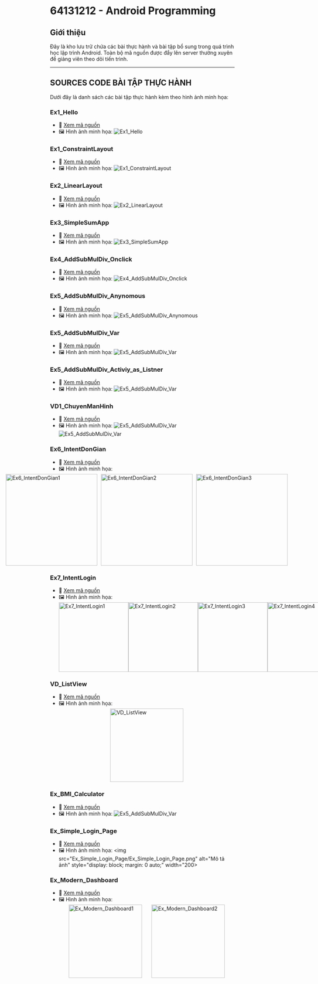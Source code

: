 # 64131212 - Android Programming

## Giới thiệu
Đây là kho lưu trữ chứa các bài thực hành và bài tập bổ sung trong quá trình học lập trình Android. Toàn bộ mã nguồn được đẩy lên server thường xuyên để giảng viên theo dõi tiến trình.

---

## SOURCES CODE BÀI TẬP THỰC HÀNH
Dưới đây là danh sách các bài tập thực hành kèm theo hình ảnh minh họa:

### Ex1_Hello
- 📂 [Xem mã nguồn](Ex1_Hello)
- 🖼️ Hình ảnh minh họa:
  ![Ex1_Hello](Ex1_Hello/Ex1_Hello.PNG)

### Ex1_ConstraintLayout
- 📂 [Xem mã nguồn](Ex1_ConstraintLayout)
- 🖼️ Hình ảnh minh họa:
  ![Ex1_ConstraintLayout](Ex1_ConstraintLayout/Ex1_ConstraintLayout.PNG)

### Ex2_LinearLayout
- 📂 [Xem mã nguồn](Ex2_LinearLayout)
- 🖼️ Hình ảnh minh họa:
  ![Ex2_LinearLayout](Ex2_LinearLayout/Ex2_LinearLayout.png)

### Ex3_SimpleSumApp
- 📂 [Xem mã nguồn](Ex3_SimpleSumApp)
- 🖼️ Hình ảnh minh họa:
  ![Ex3_SimpleSumApp](Ex3_SimpleSumApp/Ex3_SimpleSumApp.png)

### Ex4_AddSubMulDiv_Onclick
- 📂 [Xem mã nguồn](Ex4_AddSubMulDiv_Onclick)
- 🖼️ Hình ảnh minh họa:
  ![Ex4_AddSubMulDiv_Onclick](Ex4_AddSubMulDiv_Onclick/image.png)

### Ex5_AddSubMulDiv_Anynomous
- 📂 [Xem mã nguồn](Ex5_AddSubMulDiv_Anynomous)
- 🖼️ Hình ảnh minh họa:
  ![Ex5_AddSubMulDiv_Anynomous](Ex5_AddSubMulDiv_Anynomous/Ex5_AddSubMulDiv_Anynomous.png)

### Ex5_AddSubMulDiv_Var
- 📂 [Xem mã nguồn](Ex5_AddSubMulDiv_Var)
- 🖼️ Hình ảnh minh họa:
  ![Ex5_AddSubMulDiv_Var](Ex5_AddSubMulDiv_Var/Ex5_AddSubMulDiv_Var.png)

### Ex5_AddSubMulDiv_Activiy_as_Listner
- 📂 [Xem mã nguồn](Ex5_AddSubMulDiv_Activiy_as_Listner)
- 🖼️ Hình ảnh minh họa:
  ![Ex5_AddSubMulDiv_Var](Ex5_AddSubMulDiv_Activiy_as_Listner/Ex5_AddSubMulDiv_Activiy_as_Listner.png)

### VD1_ChuyenManHinh
- 📂 [Xem mã nguồn](VD1_ChuyenManHinh)
- 🖼️ Hình ảnh minh họa:
  ![Ex5_AddSubMulDiv_Var](VD1_ChuyenManHinh/VD1_ChuyenManHinh1.png)
  ![Ex5_AddSubMulDiv_Var](VD1_ChuyenManHinh/VD1_ChuyenManHinh2.png)

### Ex6_IntentDonGian
- 📂 [Xem mã nguồn](Ex6_IntentDonGian)
- 🖼️ Hình ảnh minh họa:
  <div style="display: flex; justify-content: center; gap: 10px;">
    <img src="Ex6_IntentDonGian/Ex6_IntentDonGian1.png" alt="Ex6_IntentDonGian1" width="250"/>
    <img src="Ex6_IntentDonGian/Ex6_IntentDonGian2.png" alt="Ex6_IntentDonGian2" width="250"/>
    <img src="Ex6_IntentDonGian/Ex6_IntentDonGian3.png" alt="Ex6_IntentDonGian3" width="250"/>
  </div>


### Ex7_IntentLogin
- 📂 [Xem mã nguồn](Ex7_IntentLogin)
- 🖼️ Hình ảnh minh họa:
  <div style="display: flex; justify-content: space-evenly; align-items: center;">
    <img src="Ex7_IntentLogin/Ex7_IntentLogin1.png" alt="Ex7_IntentLogin1" width="190"/>
    <img src="Ex7_IntentLogin/Ex7_IntentLogin2.png" alt="Ex7_IntentLogin2" width="190"/>
    <img src="Ex7_IntentLogin/Ex7_IntentLogin3.png" alt="Ex7_IntentLogin3" width="190"/>
    <img src="Ex7_IntentLogin/Ex7_IntentLogin4.png" alt="Ex7_IntentLogin4" width="190"/>
  </div>

### VD_ListView
- 📂 [Xem mã nguồn](VD_ListView)
- 🖼️ Hình ảnh minh họa:
  <div style="display: flex; justify-content: space-evenly; align-items: center;">
    <img src="VD_ListView/VD_ListView.png" alt="VD_ListView" width="200"/>
  </div>

### Ex_BMI_Calculator
- 📂 [Xem mã nguồn](Ex_BMI_Calculator)
- 🖼️ Hình ảnh minh họa:
  ![Ex5_AddSubMulDiv_Var](Ex_BMI_Calculator/Ex_BMI_Calculator.png)

### Ex_Simple_Login_Page
- 📂 [Xem mã nguồn](Ex_Simple_Login_Page)
- 🖼️ Hình ảnh minh họa:
  <img src="Ex_Simple_Login_Page/Ex_Simple_Login_Page.png" alt="Mô tả ảnh" style="display: block; margin: 0 auto;" width="200>

### Ex_Modern_Dashboard
- 📂 [Xem mã nguồn](Ex_Modern_Dashboard)
- 🖼️ Hình ảnh minh họa:
  <div style="display: flex; justify-content: space-evenly; align-items: center;">
    <img src="Ex_Modern_Dashboard/Ex_Modern_Dashboard1.png" alt="Ex_Modern_Dashboard1" width="200"/>
    <img src="Ex_Modern_Dashboard/Ex_Modern_Dashboard2.png" alt="Ex_Modern_Dashboard2" width="200"/>
  </div>









